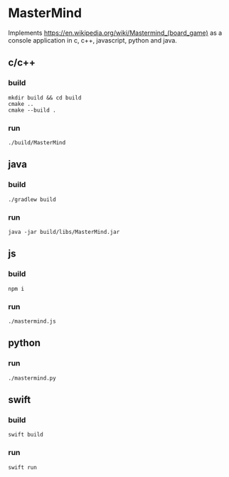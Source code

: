 # MasterMind

Implements https://en.wikipedia.org/wiki/Mastermind_(board_game) as a console application in c, c++, javascript, python and java.

##  c/c++

### build

```
mkdir build && cd build
cmake ..
cmake --build .
```

### run

```
./build/MasterMind
```

## java

### build

```
./gradlew build
```

### run

```
java -jar build/libs/MasterMind.jar
```

## js

### build

```
npm i
```

### run

```
./mastermind.js
```

## python

### run

```
./mastermind.py
```

## swift

### build

```
swift build
```

### run

```
swift run
```
